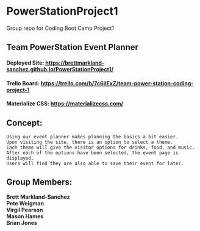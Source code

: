 # PowerStationProject1
Group repo for Coding Boot Camp Project1
## Team PowerStation Event Planner
#### Deployed Site: https://brettmarkland-sanchez.github.io/PowerStationProject1/
#### Trello Board: https://trello.com/b/7c6ilExZ/team-power-station-coding-project-1
#### Materialize CSS: https://materializecss.com/
## Concept:
```
Using our event planner makes planning the basics a bit easier.
Upon visiting the site, there is an option to select a theme.
Each theme will give the visitor options for drinks, food, and music.
After each of the options have been selected, the event page is displayed.
Users will find they are also able to save their event for later.
```
## Group Members:
**Brett Markland-Sanchez**<br>
**Pete Weigman**<br>
**Virgil Pearson**<br>
**Mason Hames**<br>
**Brian Jones**<br>